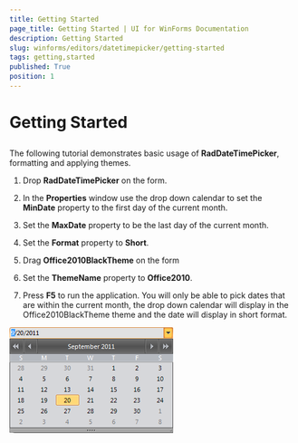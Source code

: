 ```yaml
---
title: Getting Started
page_title: Getting Started | UI for WinForms Documentation
description: Getting Started
slug: winforms/editors/datetimepicker/getting-started
tags: getting,started
published: True
position: 1
---
```


# Getting Started
 
## 

The following tutorial demonstrates basic usage of __RadDateTimePicker__, formatting and applying themes.

1. Drop __RadDateTimePicker__ on the form.
          

1. In the __Properties__ window use the drop down calendar to set the __MinDate__ property to the first day of the current month.
          

1. Set the __MaxDate__ property to be the last day of the current month.
          

1. Set the __Format__ property to __Short__.
          

1. Drag __Office2010BlackTheme__ on the form
          

1. Set the __ThemeName__ property to __Office2010__.
          

1. Press __F5__ to run the application. You will only be able to pick dates that are within the current month, the drop down calendar will display in the Office2010BlackTheme theme and the date will display in short format.

![editors-datetimepicker-getting-started 001](images/editors-datetimepicker-getting-started001.png)
